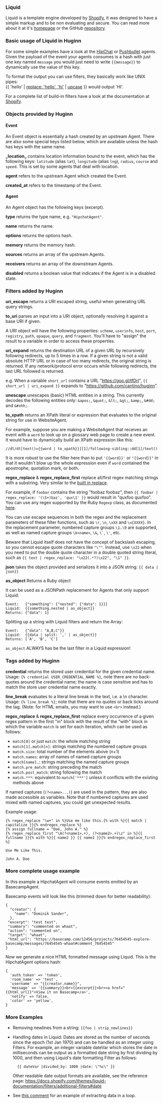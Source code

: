 ### Liquid

Liquid is a template engine developed by [Shopify](http://shopify.com), it was designed to have a simple markup and to be non evaluating and secure. You can read more about it at it's [homepage](http://liquidmarkup.org/) or the GitHub [repository](https://github.com/Shopify/liquid/).

### Basic usage of Liquid in Huginn

For some simple examples have a look at the [HipChat](https://github.com/cantino/huginn/blob/07243cee345060316ff2b27530e20e38e72d7713/app/models/agents/hipchat_agent.rb) or [Pushbullet](https://github.com/cantino/huginn/blob/07243cee345060316ff2b27530e20e38e72d7713/app/models/agents/pushbullet_agent.rb) agents. Given the payload of the event your agents consumes is a hash with just one key named `message` you would just need to write `{{message}}` to dynamically use the value of this key.

To format the output you can use filters, they basically work like UNIX pipes:  
{{ 'hello' | [replace: 'hello', 'hi'](https://docs.shopify.com/themes/liquid-documentation/filters/string-filters#replace) | [upcase](https://docs.shopify.com/themes/liquid-documentation/filters/string-filters#upcase) }} would output 'HI'.

For a complete list of build-in filters have a look at the documentation at [Shopify](http://docs.shopify.com/themes/liquid-basics/output).

### Objects provided by Huginn

#### Event

An Event object is essentially a hash created by an upstream Agent.  There are also some special keys listed below, which are available unless the hash has keys with the same name.

**\_location_** contains location information bound to the event, which has the following keys: `latitude` (alias `lat`), `longitude` (alias `lng`), `radius`, `course` and `speed`.  This is set by some agents that deal with location.

**agent** refers to the upstream Agent which created the Event.

**created_at** refers to the timestamp of the Event.

#### Agent

An Agent object has the following keys (excerpt).

**type** returns the type name, e.g. `"HipchatAgent"`.

**name** returns the name.

**options** returns the options hash.

**memory** returns the memory hash.

**sources** returns an array of the upstream Agents.

**receivers** returns an array of the downstream Agents.

**disabled** returns a boolean value that indicates if the Agent is in a disabled state.

### Filters added by Huginn

**uri_escape** returns a URI escaped string, useful when generating URL query strings.
<!-- Liquid 3 will have url_encode which is equivalent to this -->

**to_uri** parses an input into a URI object, optionally resolving it against a base URI if given.

A URI object will have the following properties: `scheme`, `userinfo`, `host`, `port`, `registry`, `path`, `opaque`, `query`, and `fragment`.  You'll have to "assign" the result to a variable in order to access these properties.

**uri_expand** returns the destination URL of a given URL by recursively following redirects, up to 5 times in a row.
If a given string is not a valid absolute HTTP URL or in case of too many redirects, the original string is returned.
If any network/protocol error occurs while following redirects, the last URL followed is returned.

e.g. When a variable `short_url` contains a URL "https://goo.gl/tfDrI", `{{ short_url | uri_expand }}` expands to "https://github.com/cantino/huginn".

**unescape** unescapes (basic) HTML entities in a string.  This currently decodes the following entities only: `&apos;`, `&quot;`, `&lt;`, `&gt;`, `&amp;`, `&#dd;` and `&#xhh;`.

**to_xpath** returns an XPath literal or expression that evaluates to the original string for use in WebsiteAgent.

For example, suppose you are making a WebsiteAgent that receives an event with a `word` to look up on a glossary web page to create a new event.
It would have to dynamically build an XPath expression like this:

    //dl/dt[text()={{word | to_xpath}}][1]/following-sibling::dd[1]/text()

It is more robust to use the filter here than to put `'{{word}}'` or `"{{word}}"` in that it wouldn't blow up the whole expression even if `word` contained the apostrophe, quotation mark, or both.

**regex_replace** & **regex_replace_first** replace all/first regex matching strings with a substring. Very similar to the [built in replace](https://docs.shopify.com/themes/liquid-documentation/filters/string-filters#replace). 

For example, if `foobar` contains the string "foobaz foobaz", then `{{ foobar | regex_replace: '(\S+)baz', 'qux\1' }}` would result in "quxfoo quxfoo". You can use any regex supported by the Ruby `Regexp` class, as documented [here](http://ruby-doc.org/core/doc/regexp_rdoc.html). 

You can use escape sequences in both the regex and the replacement parameters of these filter functions, such as `\r`, `\n`, `\xXX` and `\u{XXXX}`.  In the replacement parameter, numbered capture groups `\1`..`\9` are supported, as well as named capture groups `\k<name>`, `\&`, `` \` ``, `\'`, etc.

Beware that Liquid itself does not have the concept of backslash escaping, so you cannot escape quote characters like `"\""`.  Instead, use `\x22` when you need to put the double quote character in a double quoted string literal, such as `{{ text | regex_replace: "\x22(.*?)\x22", "\1" }}`.

**json** takes the object provided and serializes it into a JSON string: `{{ data | json}}`

**as_object** Returns a Ruby object

It can be used as a JSONPath replacement for Agents that only support Liquid:

```
Event:   {"something": {"nested": {"data": 1}}}
Liquid:  {{something.nested | as_object}}
Returns: {"data": 1}
```

Splitting up a string with Liquid filters and return the Array:

```
Event:   {"data": "A,B,C"}}
Liquid:  {{data | split: ',' | as_object}}
Returns: ['A', 'B', 'C']
```

`as_object` ALWAYS has be the last filter in a Liquid expression!

### Tags added by Huginn

**credential** returns the stored user credential for the given credential name. Usage: `{% credential USER_CREDENTIAL_NAME %}`, note there are no back-quotes around the credential name; the name is case sensitive and has to match the store user credential name exactly.

**line_break** evaluates to a literal line break in the text, i.e. a \n character.  Usage: `{% line_break %}`; note that there are no quotes or back ticks around the tag.  (Note: for HTML emails, you may want to use `<br>` instead.)

**regex_replace** & **regex_replace_first** replace every occurrence of a given regex pattern in the first "in" block with the result of the "with" block in which the variable `match` is set for each iteration, which can be used as follows:

- `match[0]` or just `match`: the whole matching string
- `match[1]`..`match[n]`: strings matching the numbered capture groups
- `match.size`: total number of the elements above (n+1)
- `match.names`: array of names of named capture groups
- `match[name]`..: strings matching the named capture groups
- `match.pre_match`: string preceding the match
- `match.post_match`: string following the match
- `match.***`: equivalent to `match['***']` unless it conflicts with the existing methods above

If named captures (`(?<name>...)`) are used in the pattern, they are also made accessible as variables.  Note that if numbered captures are used mixed with named captures, you could get unexpected results.

Example usage:

    {% regex_replace "\w+" in %}Use me like this.{% with %}{{ match | capitalize }}{% endregex_replace %}
    {% assign fullname = "Doe, John A." %}
    {% regex_replace_first "\A(?<name1>.+), (?<name2>.+)\z" in %}{{ fullname }}{% with %}{{ name2 }} {{ name1 }}{% endregex_replace_first %}

    Use Me Like This.

    John A. Doe

### More complete usage example

In this example a HipchatAgent will consume events emitted by an BasecampAgent.

Basecamp events will look like this (trimmed down for better readability):
```
{
  "creator": {
    "name": "Dominik Sander",
  },
 "excerpt": "test test",
 "summary": "commented on whaat",
 "action": "commented on",
 "target": "whaat",
 "html_url": "https://basecamp.com/12456/projects/76454545-explore-basecamp/messages/76454545-whaat#comment_76454545"
}
```
Now we generate a nice HTML formatted message using Liquid. This is the HipchatAgent options hash:
```
{
  'auth_token' => 'token',
  'room_name' => 'test',
  'username' => "{{creator.name}}",
  'message' => '{{summary}}<br>{{excerpt}}<br><a href="{{html_url}}">View it on Basecamp</a>',
  'notify' => false,
  'color' => 'yellow',
}
```

### More Examples

* Removing newlines from a string: `{{foo | strip_newlines}}`
* Handling dates in Liquid: Dates are stored as the number of seconds since the epoch (1st Jan 1970) and can be handled as an integer using Filters. For example, an integer variable dateVar which stores the date in milliseconds can be output as a formatted date string by first dividing by 1000, and then using Liquid's date formatting Filter as follows:

        {{ dateVar |divided_by: 1000 |date: \"%c\" }}

  Other readable date output formats are available, see the reference page:
https://docs.shopify.com/themes/liquid-documentation/filters/additional-filters#date
* See [this comment](https://github.com/cantino/huginn/issues/1589#issuecomment-234781489) for an example of extracting data in a loop.